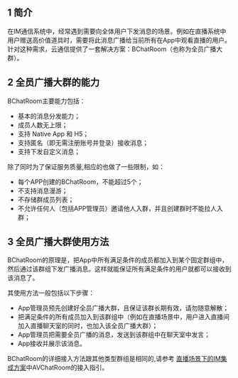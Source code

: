 ## 1 简介
在IM通信系统中，经常遇到需要向全体用户下发消息的场景。例如在直播系统中用户赠送高价值道具时，需要将此消息广播给当前所有在App中观看直播的用户。
针对这种需求，云通信提供了一套解决方案：BChatRoom（也称为全员广播大群）。

## 2 全员广播大群的能力
BChatRoom主要能力包括：

* 基本的消息分发能力；
* 成员人数无上限；
* 支持 Native App 和 H5；
* 支持匿名（即无需注册账号并登录）接收消息；
* 支持下发自定义消息；

除了同时为了保证服务质量,相应的也做了一些限制，如：

* 每个APP创建的BChatRoom，不能超过5个；
* 不支持消息漫游；
* 不存储群成员列表；
* 不允许任何人（包括APP管理员）邀请他人入群，并且创建群时不能拉人入群；


## 3 全员广播大群使用方法

BChatRoom的原理是，把App中所有满足条件的成员都加入到某个固定群组中，然后通过该群组下发广播消息。这样就能保证所有满足条件的用户就都可以接收到该消息了。

其使用方法一般包括以下步骤：

* App管理员预先创建好全员广播大群，且保证该群长期有效，请勿随意解散；
* 把满足条件的所有成员加入到该群组中（例如在直播场景中，用户进入直播间加入直播聊天室的同时，也加入该全员广播大群）；
* App管理员把需要全员广播的消息，发送到该群组中在聊天室中发言；
* App接收并展示该消息。

BChatRoom的详细接入方法跟其他类型群组是相同的,请参考 [直播场景下的IM集成方案](/doc/product/269/直播场景下的IM集成方案)中AVChatRoom的接入指引。

